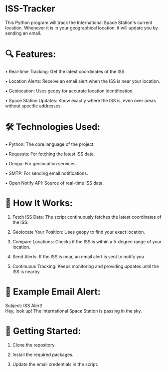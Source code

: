 # ISS-Tracker
This Python program will track the International Space Station's current location. Whenever it is in your geographical location, it will update you by sending an email.

# 🔍 Features:    

• Real-time Tracking: Get the latest coordinates of the ISS.

• Location Alerts: Receive an email alert when the ISS is near your location.

• Geolocation: Uses geopy for accurate location identification.

• Space Station Updates: Know exactly where the ISS is, even over areas without specific addresses.

# 🛠️ Technologies Used:    

• Python: The core language of the project.

• Requests: For fetching the latest ISS data.

• Geopy: For geolocation services.

• SMTP: For sending email notifications.

• Open Notify API: Source of real-time ISS data.

# 🌠 How It Works:     

1. Fetch ISS Data: The script continuously fetches the latest coordinates of the ISS.

2. Geolocate Your Position: Uses geopy to find your exact location.

3. Compare Locations: Checks if the ISS is within a 5-degree range of your location.

4. Send Alerts: If the ISS is near, an email alert is sent to notify you.

5. Continuous Tracking: Keeps monitoring and providing updates until the ISS is nearby.

# 📧 Example Email Alert:    

Subject: ISS Alert!    
Hey, look up! The International Space Station is passing in the sky.    

# 🌟 Getting Started:

1. Clone the repository.

2. Install the required packages.

3. Update the email credentials in the script.

